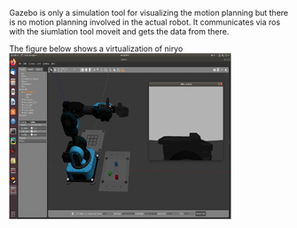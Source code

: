 Gazebo is only a simulation tool for visualizing the motion planning but there is no motion planning involved in the actual robot. It communicates via ros with the siumlation tool moveit and gets the data from there.


The figure below shows a virtualization of niryo 
<img src="niryo_gazebo.png" width="400" height="300">
